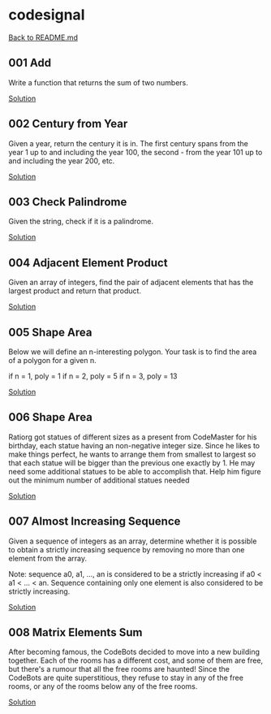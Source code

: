 # codesignal

[Back to README.md](/README.md)

## 001 Add

Write a function that returns the sum of two numbers.

[Solution](./solutions/intro/001-add.test.js)

## 002 Century from Year

Given a year, return the century it is in. The first century spans from the year 1 up to and including the year 100, the second - from the year 101 up to and including the year 200, etc.

[Solution](./solutions/intro/002-century-from-year.test.js)

## 003 Check Palindrome

Given the string, check if it is a palindrome.

[Solution](./solutions/intro/003-check-palindrome.test.js)

## 004 Adjacent Element Product

Given an array of integers, find the pair of adjacent elements that has the largest product and return that product.

[Solution](./solutions/intro/004-adjacent-element-product.test.js)

## 005 Shape Area

Below we will define an n-interesting polygon. Your task is to find the area of a polygon for a given n.

if n = 1, poly = 1
if n = 2, poly = 5
if n = 3, poly = 13

[Solution](./solutions/intro/005-shape-area.test.js)

## 006 Shape Area

Ratiorg got statues of different sizes as a present from CodeMaster for his birthday, each statue having an non-negative integer size. Since he likes to make things perfect, he wants to arrange them from smallest to largest so that each statue will be bigger than the previous one exactly by 1. He may need some additional statues to be able to accomplish that. Help him figure out the minimum number of additional statues needed

[Solution](./solutions/intro/006-make-array-consecutive-2.test.js)

## 007 Almost Increasing Sequence

Given a sequence of integers as an array, determine whether it is possible to obtain a strictly increasing sequence by removing no more than one element from the array.

Note: sequence a0, a1, ..., an is considered to be a strictly increasing if a0 < a1 < ... < an. Sequence containing only one element is also considered to be strictly increasing.

[Solution](./solutions/intro/007-almost-increasing-sequence.test.js)

## 008 Matrix Elements Sum

After becoming famous, the CodeBots decided to move into a new building together. Each of the rooms has a different cost, and some of them are free, but there's a rumour that all the free rooms are haunted! Since the CodeBots are quite superstitious, they refuse to stay in any of the free rooms, or any of the rooms below any of the free rooms.

[Solution](./solutions/intro/008-matrix-elements-sum.test.js)